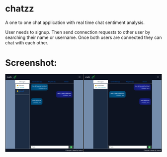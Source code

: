 # chatzz
A one to one chat application with real time chat sentiment analysis.

User needs to signup.
Then send connection requests to other user by searching their name or username.
Once both users are connected they can chat with each other.

# Screenshot:
![](/screenshot.png)
